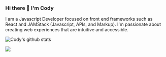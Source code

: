 ### Hi there 👋 I'm Cody

I am a Javascript Developer focused on front end frameworks such as React and JAMStack (Javascript, APIs, and Markup). I'm passionate about creating web experiences that are intuitive and accessible.

![Cody's github stats](https://github-readme-stats.vercel.app/api?username=codywall&show_icons=true&count_private=true&hide=stars)

![](https://komarev.com/ghpvc/?username=your-github-username)
